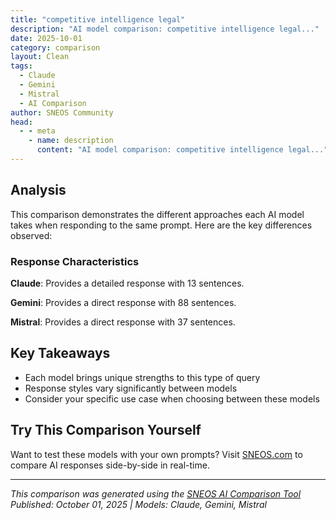 ```yaml
---
title: "competitive intelligence legal"
description: "AI model comparison: competitive intelligence legal..."
date: 2025-10-01
category: comparison
layout: Clean
tags:
  - Claude
  - Gemini
  - Mistral
  - AI Comparison
author: SNEOS Community
head:
  - - meta
    - name: description
      content: "AI model comparison: competitive intelligence legal..."
---
```


<ChatComparison
  title="competitive intelligence legal"
  prompt="competitive intelligence legal"
  :responses='{"Claude": "# Competitive Intelligence: Legal Guidelines \u0026 Best Practices\n\n## What is Legal Competitive Intelligence?\n\nCompetitive intelligence (CI) involves the ethical and legal collection and analysis of publicly available information about competitors, markets, and industry trends to support business decision-making.\n\n## **Legal Sources of Competitive Intelligence**\n\n### \u2705 **Permitted Sources:**\n- **Public filings** (SEC reports, patents, court documents)\n- **Published materials** (annual reports, press releases, websites)\n- **Industry publications** and trade journals\n- **Conference presentations** and public speeches\n- **Social media** and professional networks (LinkedIn, etc.)\n- **Government databases** and regulatory filings\n- **Customer feedback** and reviews\n- **Trade shows** and industry events\n- **Academic research** and publications\n- **News articles** and media coverage\n\n## **Legal Boundaries \u0026 Prohibited Activities**\n\n### \u274C **Illegal/Unethical Practices:**\n- **Corporate espionage** or theft of trade secrets\n- **Hacking** computer systems or unauthorized access\n- **Misrepresenting identity** to obtain information\n- **Bribery** or paying for confidential information\n- **Wiretapping** or unauthorized recording\n- **Trespassing** on competitor property\n- **Stealing documents** or physical materials\n- **Violating NDAs** or confidentiality agreements\n\n## **Key Legal Considerations**\n\n### **1. Trade Secrets Protection**\n- Information must be publicly available or legally obtained\n- Avoid seeking or using proprietary processes, formulas, or confidential data\n- Respect intellectual property rights\n\n### **2. Privacy Laws**\n- Comply with data protection regulations (GDPR, CCPA, etc.)\n- Respect personal privacy when gathering information\n- Follow consent requirements for data collection\n\n### **3. Industry-Specific Regulations**\n- Financial services: SEC disclosure rules\n- Healthcare: HIPAA compliance\n- Defense: ITAR and export control laws\n\n## **Best Practices for Legal CI**\n\n### **Documentation \u0026 Compliance**\n- **Source verification**: Document all information sources\n- **Legal review**: Have policies reviewed by legal counsel\n- **Training programs**: Educate staff on legal boundaries\n- **Clear guidelines**: Establish written CI policies\n\n### **Ethical Guidelines**\n- **Transparency**: Be honest about your identity and purpose\n- **Respect**: Honor confidentiality agreements and privacy\n- **Legality**: Only use publicly available information\n- **Professionalism**: Follow industry ethical standards\n\n### **Information Handling**\n- **Secure storage**: Protect collected intelligence appropriately\n- **Limited access**: Restrict information to authorized personnel\n- **Regular audits**: Review CI practices periodically\n- **Disposal policies**: Safely delete outdated information\n\n## **Legal Framework by Jurisdiction**\n\n### **United States**\n- **Economic Espionage Act** (1996)\n- **Computer Fraud and Abuse Act**\n- **Uniform Trade Secrets Act**\n- State-specific trade secret laws\n\n### **European Union**\n- **Trade Secrets Directive** (2016/943)\n- **GDPR** for data protection\n- National implementation laws\n\n### **International Considerations**\n- Varying trade secret protections globally\n- Different privacy and data protection standards\n- Cultural differences in business intelligence practices\n\n## **Risk Management Strategies**\n\n### **Legal Risk Assessment**\n1. **Identify potential legal exposures**\n2. **Evaluate information sources for legality**\n3. **Assess cross-border legal implications**\n4. **Monitor regulatory changes**\n\n### **Compliance Program Elements**\n- Written policies and procedures\n- Regular legal training\n- Clear escalation procedures\n- Incident response protocols\n- Regular compliance audits\n\n## **When to Seek Legal Counsel**\n\nContact legal professionals when:\n- Developing CI policies and procedures\n- Uncertain about source legality\n- Dealing with cross-border intelligence\n- Facing potential legal challenges\n- Implementing new CI technologies\n- Training staff on legal requirements\n\n## **Industry Resources**\n\n### **Professional Organizations**\n- **Strategic and Competitive Intelligence Professionals (SCIP)**\n- **Association of Former Intelligence Officers (AFIO)**\n- Industry-specific intelligence groups\n\n### **Legal Resources**\n- Intellectual property attorneys\n- Privacy law specialists\n- Industry-specific legal counsel\n- Professional liability insurance\n\n---\n\n**\u26A0\uFE0F Important Note:** This information is for educational purposes only and does not constitute legal advice. Always consult with qualified legal counsel for specific situations and jurisdiction-specific guidance.", "Gemini": "Okay, let\u0027s break down the legal considerations surrounding competitive intelligence (CI). It\u0027s a critical function for businesses, but it needs to be conducted ethically and within legal boundaries. Here\u0027s a comprehensive overview:\n\n**What is Competitive Intelligence?**\n\nCompetitive intelligence is the process of gathering and analyzing information about your competitors, industry trends, and the overall market landscape to gain a strategic advantage. The goal is to make better-informed decisions, anticipate market shifts, and ultimately improve your company\u0027s performance.\n\n**Why is Legality Important?**\n\nEngaging in illegal or unethical CI practices can have serious consequences, including:\n\n* **Legal Penalties:** Fines, lawsuits, and even criminal charges.\n* **Reputational Damage:** Loss of customer trust, damage to brand image, and difficulty attracting investors.\n* **Loss of Competitive Advantage:** If your illegal activities are discovered, any advantage gained will be short-lived and likely outweighed by the negative consequences.\n* **Compromised Internal Integrity:** Creating a culture where unethical behavior is tolerated can erode trust within your organization.\n\n**Key Legal Areas and Considerations:**\n\nHere are the main legal areas that CI professionals need to be aware of:\n\n1. **Intellectual Property Law:**\n\n * **Trade Secrets:** This is arguably the most crucial area. Trade secrets are confidential information that gives a business a competitive edge (e.g., formulas, processes, customer lists).\n * **Legal Issue:** Illegally obtaining or using a competitor\u0027s trade secrets is a violation of trade secret laws (like the Defend Trade Secrets Act (DTSA) in the US, and similar legislation in other countries).\n * **Permissible:** Analyzing publicly available information to infer a competitor\u0027s processes. Reverse engineering a product that was legally obtained.\n * **Prohibited:** Hacking into a competitor\u0027s computer system to steal their design documents. Paying an employee to leak confidential information.\n * **Patents:** Publicly available documents that describe inventions.\n * **Legal Issue:** While the patent itself is public, using patented processes *before* the patent expires can infringe on the patent holder\u0027s rights.\n * **Permissible:** Analyzing patent filings to understand a competitor\u0027s technology roadmap and identify potential areas for innovation or to design around the patent.\n * **Prohibited:** Using the patented invention without a license from the patent holder.\n * **Copyright:** Protects original works of authorship (e.g., software code, marketing materials).\n * **Legal Issue:** Copying a competitor\u0027s copyrighted material is illegal.\n * **Permissible:** Analyzing a competitor\u0027s marketing materials to understand their messaging and target audience.\n * **Prohibited:** Copying a competitor\u0027s website content or software code without permission.\n * **Trademarks:** Protect brand names and logos.\n * **Legal Issue:** Using a trademark in a way that could confuse consumers is trademark infringement.\n * **Permissible:** Monitoring trademark filings to identify new entrants or potential brand expansions by competitors.\n * **Prohibited:** Using a competitor\u0027s logo on your own products or marketing materials.\n\n2. **Antitrust/Competition Law:**\n\n * **Legal Issue:** CI activities should *never* be used to facilitate collusion, price fixing, or other anti-competitive practices. Sharing competitively sensitive information with competitors, even indirectly, can raise antitrust concerns.\n * **Permissible:** Gathering information about market share, pricing trends, and competitor strategies from publicly available sources.\n * **Prohibited:** Agreeing with competitors to fix prices or divide markets based on CI information.\n\n3. **Data Privacy Laws:**\n\n * **Legal Issue:** Collecting and using personal data about competitors\u0027 employees or customers must comply with data privacy laws like GDPR (Europe), CCPA (California), and others.\n * **Permissible:** Analyzing publicly available information about employees on LinkedIn.\n * **Prohibited:** Hacking into a competitor\u0027s database to steal customer information or employee records.\n\n4. **Contract Law:**\n\n * **Legal Issue:** Be mindful of non-compete agreements, non-disclosure agreements (NDAs), and other contracts that may restrict the information that former employees can share.\n * **Permissible:** Hiring a former employee of a competitor, as long as they do not disclose trade secrets or violate any contractual obligations.\n * **Prohibited:** Soliciting a former employee to violate their NDA or non-compete agreement.\n\n5. **Computer Crime Laws:**\n\n * **Legal Issue:** Unauthorized access to computer systems, data, or networks is illegal.\n * **Permissible:** Using search engines and other publicly available resources to gather information about a competitor.\n * **Prohibited:** Hacking, phishing, or using other methods to gain unauthorized access to a competitor\u0027s computer systems or data.\n\n6. **Fraud and Misrepresentation:**\n\n * **Legal Issue:** Obtaining information under false pretenses is illegal and unethical.\n * **Permissible:** Attending a trade show and asking general questions about a competitor\u0027s products or services.\n * **Prohibited:** Posing as a potential customer to solicit confidential information from a competitor\u0027s sales representatives. Lying about your identity to gain access to information.\n\n7. **Wiretapping and Electronic Surveillance Laws:**\n\n * **Legal Issue:** Recording phone calls or intercepting electronic communications without consent is illegal in many jurisdictions.\n * **Permissible:** Taking notes during a publicly available conference call.\n * **Prohibited:** Wiretapping a competitor\u0027s phone lines or intercepting their email communications.\n\n**Ethical Considerations:**\n\nEven if an activity is technically legal, it may still be unethical. Here are some ethical principles to guide CI activities:\n\n* **Honesty:** Avoid deception and misrepresentation.\n* **Transparency:** Be open about your identity and purpose when gathering information.\n* **Respect:** Treat competitors with respect and avoid disparaging remarks.\n* **Fairness:** Compete fairly and avoid taking unfair advantage of competitors.\n* **Legality:** Always comply with the law.\n\n**Best Practices for Legal and Ethical CI:**\n\n* **Develop a CI Policy:** Create a written policy that outlines the legal and ethical guidelines for CI activities within your organization.\n* **Provide Training:** Train employees on the CI policy and the legal issues involved.\n* **Seek Legal Counsel:** Consult with an attorney to ensure that your CI activities comply with all applicable laws.\n* **Document Your Activities:** Keep a record of your CI activities, including the sources of information and the methods used to obtain it.\n* **Use Publicly Available Information:** Focus on gathering information from public sources, such as websites, press releases, SEC filings, and trade shows.\n* **Use Third-Party Resources Carefully:** Evaluate the ethics and legality of any third-party CI providers you use.\n* **Due Diligence:** If hiring former employees of a competitor, conduct thorough due diligence to ensure they are not violating any contractual obligations.\n* **Establish Clear Boundaries:** Make sure employees understand what information is confidential and what actions are prohibited.\n\n**\u0022The Line\u0022 - Knowing Where to Draw It:**\n\nIt is crucial to understand the difference between legitimate CI gathering and illegal activity.\n\n* **Legal \u0026 Ethical:** Reviewing a competitor\u0027s public website. Reading analyst reports. Attending industry conferences. Conducting surveys of customers.\n* **Gray Area (Requires Careful Consideration):** Hiring a market research firm that might use questionable data gathering techniques. Hiring a former employee of a competitor who *claims* not to have signed an NDA. Using \u0022dumpster diving\u0022 techniques (legal in some jurisdictions, but ethically questionable).\n* **Illegal \u0026 Unethical:** Hacking into a competitor\u0027s systems. Paying for stolen trade secrets. Posing as a journalist to get information under false pretenses.\n\n**Disclaimer:** This information is for educational purposes only and should not be considered legal advice. You should consult with an attorney to discuss your specific legal situation. Laws vary by jurisdiction, and this information is not a substitute for professional legal counsel.\n", "Mistral": "Competitive intelligence (CI) involves the ethical and legal collection and analysis of information about competitors, market trends, and the business environment. While CI is a valuable tool for strategic decision-making, it must be conducted within the boundaries of the law. Here are some key legal considerations for competitive intelligence:\n\n### 1. **Ethical Guidelines**\n - **Transparency**: Ensure that any information gathered is done so transparently and ethically.\n - **Respect for Privacy**: Avoid invading the privacy of competitors or individuals.\n\n### 2. **Legal Compliance**\n - **Antitrust Laws**: Be aware of antitrust laws that prohibit unfair business practices, price-fixing, and other forms of collusion.\n - **Intellectual Property**: Respect intellectual property rights, including patents, trademarks, and copyrights.\n - **Trade Secrets**: Avoid misappropriating trade secrets, which are protected by law.\n\n### 3. **Data Collection Methods**\n - **Public Information**: Use publicly available information such as annual reports, press releases, and news articles.\n - **Market Research**: Conduct surveys, interviews, and focus groups ethically.\n - **Social Media**: Monitor social media platforms for insights, but respect privacy settings and terms of service.\n - **Industry Reports**: Utilize industry reports and analyses from reputable sources.\n\n### 4. **Avoiding Illegal Practices**\n - **Hacking**: Do not engage in hacking or unauthorized access to competitors\u0027 systems.\n - **Espionage**: Avoid industrial espionage, which includes illegal surveillance and theft of information.\n - **Bribery**: Do not bribe employees or third parties to obtain confidential information.\n\n### 5. **Employee Conduct**\n - **Non-Disclosure Agreements (NDAs)**: Ensure that employees understand and comply with NDAs and other confidentiality agreements.\n - **Training**: Provide training on ethical and legal standards for competitive intelligence.\n\n### 6. **Third-Party Services**\n - **Vetting**: Carefully vet any third-party services or consultants used for competitive intelligence to ensure they comply with legal standards.\n - **Contracts**: Include clauses in contracts with third parties that specify compliance with legal and ethical standards.\n\n### 7. **Documentation and Record-Keeping**\n - **Documentation**: Maintain thorough documentation of all competitive intelligence activities to demonstrate compliance with legal standards.\n - **Audit Trails**: Keep audit trails of data collection and analysis processes.\n\n### 8. **Legal Consultation**\n - **Legal Advice**: Consult with legal counsel to ensure compliance with all relevant laws and regulations.\n - **Regular Reviews**: Conduct regular legal reviews of competitive intelligence practices.\n\n### 9. **International Considerations**\n - **Local Laws**: Be aware of local laws and regulations in different jurisdictions where competitive intelligence activities are conducted.\n - **Data Protection**: Comply with data protection laws such as GDPR in Europe and CCPA in California.\n\n### 10. **Risk Management**\n - **Risk Assessment**: Conduct regular risk assessments to identify and mitigate potential legal risks.\n - **Incident Response**: Have an incident response plan in place to address any legal issues that may arise.\n\nBy adhering to these guidelines, organizations can conduct competitive intelligence activities in a manner that is both effective and legally compliant."}' 
  published-date="22:06"
/>

## Analysis

This comparison demonstrates the different approaches each AI model takes when responding to the same prompt. Here are the key differences observed:

### Response Characteristics

**Claude**: Provides a detailed response with 13 sentences. 

**Gemini**: Provides a direct response with 88 sentences. 

**Mistral**: Provides a direct response with 37 sentences. 

## Key Takeaways

- Each model brings unique strengths to this type of query
- Response styles vary significantly between models
- Consider your specific use case when choosing between these models

## Try This Comparison Yourself

Want to test these models with your own prompts? Visit [SNEOS.com](https://sneos.com) to compare AI responses side-by-side in real-time.

---

*This comparison was generated using the [SNEOS AI Comparison Tool](https://sneos.com)*
*Published: October 01, 2025 | Models: Claude, Gemini, Mistral*
